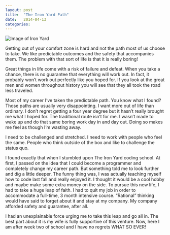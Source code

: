 ```yaml
---
layout: post
title:  "The Iron Yard Path"
date:   2014-04-13 
categories: 
---
```


![Image of Iron Yard](http://shawnleberknight.files.wordpress.com/2014/04/ironyard.jpg?w=300&h=300)

Getting out of your comfort zone is hard and not the path most of us choose to take. We like predictable outcomes and the safety that accompanies them. The problem with that sort of life is that it is really boring!

Great things in life come with a risk of failure and defeat. When you take a chance, there is no guarantee that everything will work out. In fact, it probably won’t work out perfectly like you hoped for. If you look at the great men and women throughout history you will see that they all took the road less traveled.

Most of my career I’ve taken the predictable path. You know what I found? Those paths are usually very disappointing. I want more out of life than ordinary. I don’t regret getting a four year degree but it hasn’t really brought me what I hoped for. The traditional route isn’t for me. I wasn’t made to wake up and do that same boring work day in and day out. Doing so makes me feel as though I’m wasting away.

I need to be challenged and stretched. I need to work with people who feel the same. People who think outside of the box and like to challenge the status quo.

I found exactly that when I stumbled upon The Iron Yard coding school. At first, I passed on the idea that I could become a programmer and completely change my career path. But something told me to look further and dig a little deeper. The funny thing was, I was actually teaching myself how to code last fall and really enjoyed it. I thought it would be a cool hobby and maybe make some extra money on the side. To pursue this new life, I had to take a huge leap of faith. I had to quit my job in order to accommodate a full-time, 3 month intensive course. “Rational” thinking would have said to forget about it and stay at my company. My company afforded safety and guarantee, after all.

I had an unexplainable force urging me to take this leap and go all in. The best part about it is my wife is fully supportive of this venture. Now, here I am after week two of school and I have no regrets WHAT SO EVER!